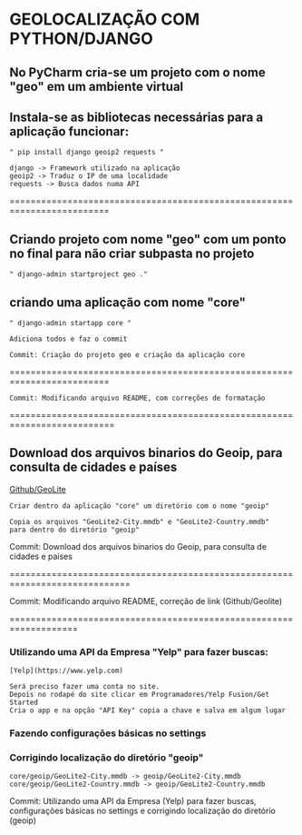 # GEOLOCALIZAÇÃO COM PYTHON/DJANGO

## No PyCharm cria-se um projeto com o nome "geo" em um ambiente virtual
    
## Instala-se as bibliotecas necessárias para  a aplicação funcionar:
    
    " pip install django geoip2 requests "
    
    django -> Framework utilizado na aplicação
    geoip2 -> Traduz o IP de uma localidade
    requests -> Busca dados numa API
    		
=========================================================================

## Criando projeto com nome "geo" com um ponto no final para não criar subpasta no projeto
	
    " django-admin startproject geo ."
		
## criando uma aplicação com nome "core"
	
    " django-admin startapp core "
		
	Adiciona todos e faz o commit
    		
    Commit: Criação do projeto geo e criação da aplicação core

=========================================================================


    Commit: Modificando arquivo README, com correções de formatação

==========================================================================

## Download dos arquivos binarios do Geoip, para consulta de cidades e países

[Github/GeoLite](https://github.com/P3TERX/GeoLite.mmdb?tab=readme-ov-file)
	
	Criar dentro da aplicação "core" um diretório com o nome "geoip"
	
	Copia os arquivos "GeoLite2-City.mmdb" e "GeoLite2-Country.mmdb"
	para dentro do diretório "geoip"
	
Commit: Download dos arquivos binarios do Geoip, para consulta de cidades e países

=============================================================================

Commit: Modificando arquivo README, correção de link (Github/Geolite)

===================================================================

### Utilizando uma API da Empresa "Yelp" para fazer buscas:
 	
 	[Yelp](https://www.yelp.com)
 	
 	Será preciso fazer uma conta no site.
 	Depois no rodapé do site clicar em Programadores/Yelp Fusion/Get Started
 	Cria o app e na opção "API Key" copia a chave e salva em algum lugar


### Fazendo configurações básicas no settings

### Corrigindo localização do diretório "geoip"

	core/geoip/GeoLite2-City.mmdb -> geoip/GeoLite2-City.mmdb
    core/geoip/GeoLite2-Country.mmdb -> geoip/GeoLite2-Country.mmdb
        

Commit: Utilizando uma API da Empresa (Yelp) para fazer buscas, configurações básicas no settings e corrigindo localização do diretório (geoip)